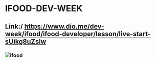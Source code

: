 # IFOOD-DEV-WEEK
## Link:/ https://www.dio.me/dev-week/ifood/ifood-developer/lesson/live-start-sUikg8uZsIw
###  ![ifood](https://user-images.githubusercontent.com/105497075/193452075-82f75b2b-5cb6-48b4-af95-f84f30ae820c.png)
